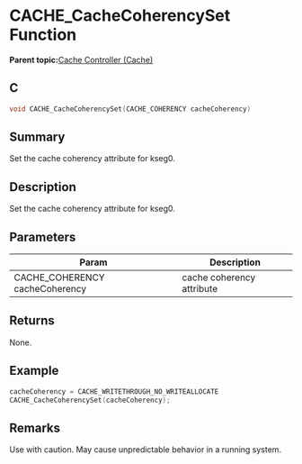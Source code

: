# CACHE\_CacheCoherencySet Function

**Parent topic:**[Cache Controller \(Cache\)](GUID-FA7730F3-DFC4-4DED-92DE-B53A0AF23AC6.md)

## C

```c
void CACHE_CacheCoherencySet(CACHE_COHERENCY cacheCoherency)
```

## Summary

Set the cache coherency attribute for kseg0.

## Description

Set the cache coherency attribute for kseg0.

## Parameters

|Param|Description|
|-----|-----------|
|CACHE\_COHERENCY cacheCoherency|cache coherency attribute|

## Returns

None.

## Example

```c
cacheCoherency = CACHE_WRITETHROUGH_NO_WRITEALLOCATE
CACHE_CacheCoherencySet(cacheCoherency);
```

## Remarks

Use with caution. May cause unpredictable behavior in a running system.

